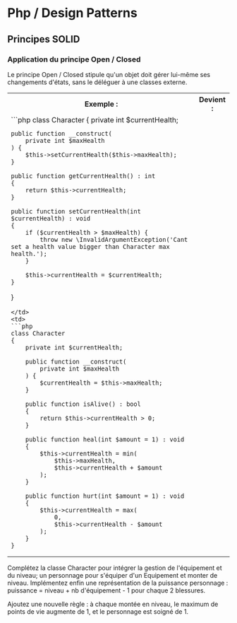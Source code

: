 # Php / Design Patterns

## Principes SOLID

### Application du principe Open / Closed

Le principe Open / Closed stipule qu'un objet doit gérer lui-même ses changements d'états, sans le déléguer à une classes externe.

<table>
<tr>
<th>Exemple :</th>
<th>Devient : </th>
</tr>
<tr>
<td>
```php
class Character
{
    private int $currentHealth;

    public function __construct(
        private int $maxHealth
    ) {
        $this->setCurrentHealth($this->maxHealth);
    }

    public function getCurrentHealth() : int
    {
        return $this->currentHealth;
    }

    public function setCurrentHealth(int $currentHealth) : void
    {
        if ($currentHealth > $maxHealth) {
            throw new \InvalidArgumentException('Cant set a health value bigger than Character max health.');
        }

        $this->currentHealth = $currentHealth;
    }
}
```
</td>
<td>
```php
class Character
{
    private int $currentHealth;

    public function __construct(
        private int $maxHealth
    ) {
        $currentHealth = $this->maxHealth;
    }

    public function isAlive() : bool
    {
        return $this->currentHealth > 0;
    }

    public function heal(int $amount = 1) : void
    {
        $this->currentHealth = min(
            $this->maxHealth,
            $this->currentHealth + $amount
        );
    }

    public function hurt(int $amount = 1) : void
    {
        $this->currentHealth = max(
            0,
            $this->currentHealth - $amount
        );
    }
}
```
</td>
</tr>
</table>

Complétez la classe Character pour intégrer la gestion de l'équipement et du niveau; un personnage pour s'équiper d'un Equipement et monter de niveau.
Implémentez enfin une représentation de la puissance personnage : puissance = niveau + nb d'équipement - 1 pour chaque 2 blessures.

Ajoutez une nouvelle règle : à chaque montée en niveau, le maximum de points de vie augmente de 1, et le personnage est soigné de 1.
